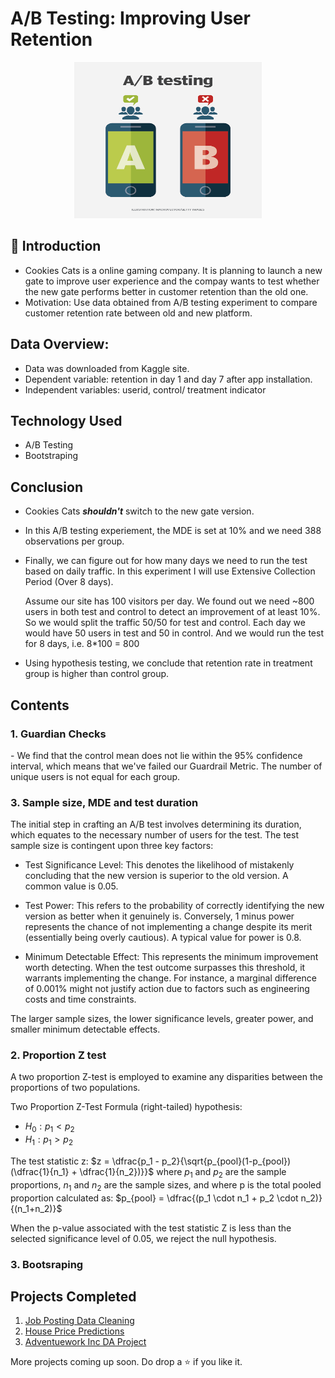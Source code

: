 # A/B Testing: Improving User Retention

<p align="center"><img src="img/mobile_computing_ab_testing.png" height="250" width="300"></p>

## 📌 Introduction
- Cookies Cats is a online gaming company. It is planning to launch a new gate to improve user experience and the compay wants to test whether the new gate performs better in customer retention than the old one.
- Motivation: Use data obtained from A/B testing experiment to compare customer retention rate between old and new platform.

## Data Overview:
- Data was downloaded from Kaggle site.
- Dependent variable: retention in day 1 and day 7 after app installation.
- Independent variables: userid, control/ treatment indicator

## Technology Used

<ul>
  <li>A/B Testing</li>
  <li>Bootstraping</li>

</ul>

## Conclusion
- Cookies Cats ***shouldn't*** switch to the new gate version.
- In this A/B testing experiement, the MDE is set at 10% and we need 388 observations per group. 
- Finally, we can figure out for how many days we need to run the test based on daily traffic. In this experiment I will use Extensive Collection Period (Over 8 days). 

  Assume our site has 100 visitors per day. We found out we need ~800 users in both test and control to detect an improvement of at least 10%. So we would split the traffic 50/50 for test and control. Each day we would have 50 users in test and 50 in control. And we would run the test for 8 days, i.e. 8*100 = 800

- Using hypothesis testing, we conclude that retention rate in treatment group is higher than control group.

## Contents

<h3>1. Guardian Checks</h3>
- We find that the control mean does not lie within the 95% confidence interval, which means that we've failed our Guardrail Metric. The number of unique users is not equal for each group. 

<h3>3. Sample size, MDE and test duration</h3>
The initial step in crafting an A/B test involves determining its duration, which equates to the necessary number of users for the test. The test sample size is contingent upon three key factors:

+ Test Significance Level: This denotes the likelihood of mistakenly concluding that the new version is superior to the old version. A common value is 0.05.

+ Test Power: This refers to the probability of correctly identifying the new version as better when it genuinely is. Conversely, 1 minus power represents the chance of not implementing a change despite its merit (essentially being overly cautious). A typical value for power is 0.8.

+ Minimum Detectable Effect: This represents the minimum improvement worth detecting. When the test outcome surpasses this threshold, it warrants implementing the change. For instance, a marginal difference of 0.001% might not justify action due to factors such as engineering costs and time constraints.

The larger sample sizes, the lower significance levels, greater power, and smaller minimum detectable effects.

<h3>2. Proportion Z test</h3>
A two proportion Z-test is employed to examine any disparities between the proportions of two populations.

Two Proportion Z-Test Formula (right-tailed) hypothesis:
* $H_0: p_1 < p_2$
* $H_1: p_1 > p_2$

The test statistic z:
$z = \dfrac{p_1 - p_2}{\sqrt{p_{pool}(1-p_{pool})(\dfrac{1}{n_1} + \dfrac{1}{n_2})}}$
where $p_1$ and $p_2$ are the sample proportions, $n_1$ and $n_2$ are the sample sizes,
and where p is the total pooled proportion calculated as: $p_{pool} = \dfrac{(p_1 \cdot n_1 + p_2 \cdot n_2)}{(n_1+n_2)}$

When the p-value associated with the test statistic Z is less than the selected significance level of 0.05, we reject the null hypothesis.

<h3>3. Bootsraping</h3>

## Projects Completed

1. <a href="https://github.com/lyphuong601/job-postings-data-cleaning">Job Posting Data Cleaning</a>
2. <a href="https://github.com/lyphuong601/data-science/tree/main/linear-regression-BGD-deployment">House Price Predictions</a>
3. <a href="https://github.com/lyphuong601/adventuework-inc-da-project"> Adventuework Inc DA Project</a>

More projects coming up soon. Do drop a ⭐ if you like it.
